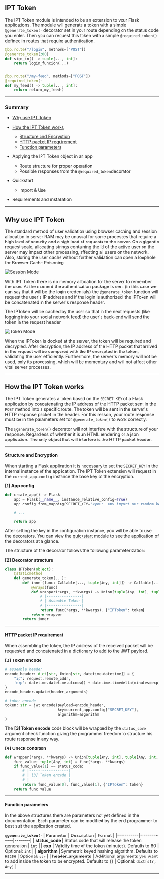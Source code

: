 ## IPT Token

The IPT Token module is intended to be an extension to your Flask applications. The module will generate a token with a simple `@generate_token()` decorator set in your route depending on the status code you enter. Then you can request this token with a simple `@required_token()` defined in routes that require authentication.

```Python
@bp.route("/login", methods=["POST"])
@generate_token(200)
def sign_in() -> tuple[..., int]:
    return login_funcion(...)


@bp.route("/my-feed", methods=["POST"])
@required_token()
def my_feed() -> tuple[..., int]:
    return return_my_feed()
```
----
### Summary

- [Why use IPT Token](https://github.com/romuro-pauliv/IPT-Token#why-use-ipt-token)

- [How the IPT Token works](https://github.com/romuro-pauliv/IPT-Token#how-the-ipt-token-works)
    - [Structure and Encryption](https://github.com/romuro-pauliv/IPT-Token#structure-and-encryption)
    - [HTTP packet IP requirement](https://github.com/romuro-pauliv/IPT-Token#http-packet-ip-requirement)
    - [Function parameters](https://github.com/romuro-pauliv/IPT-Token#http-packet-ip-requirement)

- Applying the IPT Token object in an app
    - Route structure for proper operation
    - Possible responses from the `@required_token`decorator

- Quickstart
    - Import & Use

- Requirements and installation

---

## Why use IPT Token

The standard method of user validation using browser caching and session allocation in server RAM may be unusual for some processes that require a high level of security and a high load of requests to the server. On a gigantic request scale, allocating strings containing the Id of the active user on the server may impact other processing, affecting all users on the network. Also, storing the user cache without further validation can open a loophole for Browser Cache Poisoning.

![Session Mode](https://github.com/romuro-pauliv/IPT-Token/blob/main/docs/session_mode.png?raw=true)

With IPT Token there is no memory allocation for the server to remember the user. At the moment the authentication package is sent (in this case we can say that it will be the login credentials) the `@generate_token` function will request the user's IP address and if the login is authorized, the IPToken will be concatenated in the server's response header.

The IPToken will be cached by the user so that in the next requests (like logging into your social network feed) the user's back-end will send the token in the request header.

![Token Mode](https://github.com/romuro-pauliv/IPT-Token/blob/main/docs/ipt_token_mode.png?raw=true)

When the IPToken is docked at the server, the token will be required and decrypted. After decryption, the IP address of the HTTP packet that arrived in the request will be compared with the IP encrypted in the token, validating the user efficiently. Furthermore, the server's memory will not be used, only its processing, which will be momentary and will not affect other vital server processes.

---

## How the IPT Token works

The IPT Token generates a token based on the `SECRET_KEY` of a Flask application by concatenating the IP address of the HTTP packet sent in the `POST` method into a specific route. The token will be sent in the server's HTTP response packet in the header. For this reason, your route response must be in the parameters set for `@generate_token()` to work correctly.

The `@generate_token()` decorator will not interfere with the structure of your response. Regardless of whether it is an HTML rendering or a json application. The only object that will interfere is the HTTP packet header.

---

#### Structure and Encryption

When starting a Flask application it is necessary to set the `SECRET_KEY` in the internal instance of the application. The IPT Token extension will request in the `current_app.config` instance the base key of the encryption. 

__[1] App config__
```Python
def create_app() -> Flask:
    app = Flask(__name__, instance_relative_config=True)
    app.config.from_mapping(SECRET_KEY="<your .env import our random key string>")

    # ...

    return app
```

After setting the key in the configuration instance, you will be able to use the decorators. You can view the [quickstart]() module to see the application of the decorators at a glance. 

The structure of the decorator follows the following parameterization:

__[2] Decorator structure__
```Python
class IPToken(object):
    @staticmethod
    def generate_token(...):
        def inner(func: Callable[..., tuple[Any, int]]) -> Callable[..., Union[tuple[Any, int], tuple[Any, int, dict]]]:
            @wraps(func)
            def wrapper(*args, **kwargs) -> Union[tuple[Any, int], tuple[Any, int, dict]]:
                # |----------------|
                # | Assemble Token |
                # |----------------|
                return func(*args, **kwargs), {"IPToken": token}
            return wrapper
        return inner
```

---

#### HTTP packet IP requirement

When assembling the token, the IP address of the received packet will be requested and concatenated in a dictionary to add to the JWT payload.

**[3] Token encode**
```Python
# assemble header 
encode_header: dict[str, Union[str, datetime.datetime]] = {
    "ip": request.remote_addr,
    'exp': datetime.datetime.utcnow() + datetime.timedelta(minutes=exp)
}
encode_header.update(header_arguments)

# token encode
token: str = jwt.encode(payload=encode_header,
                        key=current_app.config["SECRET_KEY"],
                        algorithm=algorithm
)
```

The __[3] Token encode__ code block will be wrapped by the `status_code` argument check function giving the programmer freedom to structure his route response in any way.

__[4] Check condition__
```Python
def wrapper(*args, **kwargs) -> Union[tuple[Any, int], tuple[Any, int, dict]]:
    func_value: tuple[Any, int] = func(*args, **kwargs)
    if func_value[1] == status_code:
        # |------------------|
        # | [3] Token encode |
        # |------------------|
        return func_value[0], func_value[1], {"IPToken": token}
    return func_value
```

---

#### Function parameters

In the above structures there are parameters not yet defined in the documentation. Each parameter can be modified by the end programmer to best suit the application created.

__`@generate_token()`__
| Parameter | Description | Format |
|-----------|-------------|--------|
| __status_code__ | Status code that will release the token generation | `int` |
| __exp__ | Validity time of the token (minutes). Defaults to 60 | Optional: `int` |
| __algorithm__ | Symmetric keyed hashing algorithm. Defaults to `HS256` | Optional: `str` |
| __header_arguments__ | Additional arguments you want to add inside the token to be encrypted. Defaults to {} | Optional: `dict[str, Any]` |

---
